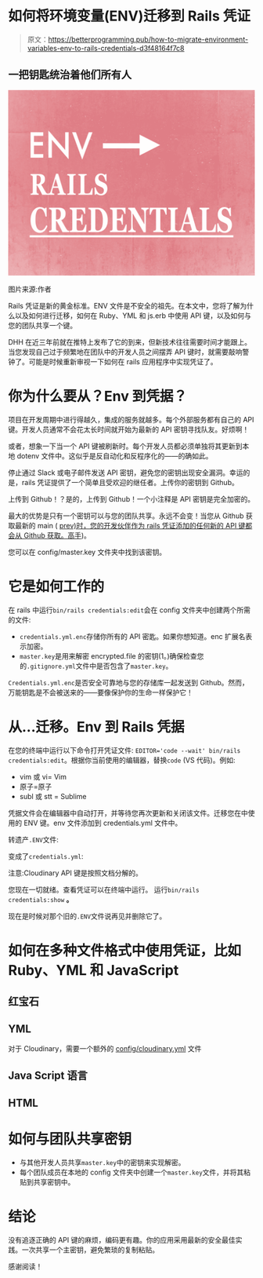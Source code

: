 # 如何将环境变量(ENV)迁移到 Rails 凭证

> 原文：<https://betterprogramming.pub/how-to-migrate-environment-variables-env-to-rails-credentials-d3f48164f7c8>

## 一把钥匙统治着他们所有人

![](img/3d7d1d266f4fa9ab7703817558d9f9d7.png)

图片来源:作者

Rails 凭证是新的黄金标准。ENV 文件是不安全的祖先。在本文中，您将了解为什么以及如何进行迁移，如何在 Ruby、YML 和 js.erb 中使用 API 键，以及如何与您的团队共享一个键。

DHH 在近三年前就在推特上发布了它的到来，但新技术往往需要时间才能跟上。当您发现自己过于频繁地在团队中的开发人员之间摆弄 API 键时，就需要敲响警钟了。可能是时候重新审视一下如何在 rails 应用程序中实现凭证了。

# 你为什么要从？Env 到凭据？

项目在开发周期中进行得越久，集成的服务就越多。每个外部服务都有自己的 API 键。开发人员通常不会花太长时间就开始为最新的 API 密钥寻找队友。好烦啊！

或者，想象一下当一个 API 键被刷新时。每个开发人员都必须单独将其更新到本地 dotenv 文件中。这似乎是反自动化和反程序化的——的确如此。

停止通过 Slack 或电子邮件发送 API 密钥，避免您的密钥出现安全漏洞。幸运的是，rails 凭证提供了一个简单且受欢迎的继任者。上传你的密钥到 Github。

上传到 Github！？是的，上传到 Github！一个小注释是 API 密钥是完全加密的。

最大的优势是只有一个密钥可以与您的团队共享。永远不会变！当您从 Github 获取最新的 main ( [prev)时，您的开发伙伴作为 rails 凭证添加的任何新的 API 键都会从 Github 获取。高手](https://www.zdnet.com/article/github-to-replace-master-with-main-starting-next-month/))。

您可以在 config/master.key 文件夹中找到该密钥。

# 它是如何工作的

在 rails 中运行`bin/rails credentials:edit`会在 config 文件夹中创建两个所需的文件:

*   `credentials.yml.enc`存储你所有的 API 密匙。如果你想知道。enc 扩展名表示加密。
*   `master.key`是用来解密 encrypted.file 的密钥(1。)确保检查您的`.gitignore.yml`文件中是否包含了`master.key`。

`Credentials.yml.enc`是否安全可靠地与您的存储库一起发送到 Github。然而，万能钥匙是不会被送来的——要像保护你的生命一样保护它！

# 从...迁移。Env 到 Rails 凭据

在您的终端中运行以下命令打开凭证文件:
`EDITOR='code --wait' bin/rails credentials:edit`。根据你当前使用的编辑器，替换`code` (VS 代码)。例如:

*   vim 或 vi= Vim
*   原子=原子
*   subl 或 stt = Sublime

凭据文件会在编辑器中自动打开，并等待您再次更新和关闭该文件。迁移您在中使用的 ENV 键。env 文件添加到 credentials.yml 文件中。

转遗产`.ENV`文件:

变成了`credentials.yml`:

注意:Cloudinary API 键是按照文档分解的。

您现在一切就绪。查看凭证可以在终端中运行。
运行`bin/rails credentials:show` **。**

现在是时候对那个旧的`.ENV`文件说再见并删除它了。

# 如何在多种文件格式中使用凭证，比如 Ruby、YML 和 JavaScript

## **红宝石**

## **YML**

对于 Cloudinary，需要一个额外的 [config/cloudinary.yml](https://gist.github.com/thomasvanholder/6ee92715274ad993f080db15ed3dd177) 文件

## Java Script 语言

## **HTML**

# 如何与团队共享密钥

*   与其他开发人员共享`master.key`中的密钥来实现解密。
*   每个团队成员在本地的 config 文件夹中创建一个`master.key`文件，并将其粘贴到共享密钥中。

# 结论

没有追逐正确的 API 键的麻烦，编码更有趣。你的应用采用最新的安全最佳实践。一次共享一个主密钥，避免繁琐的复制粘贴。

感谢阅读！
